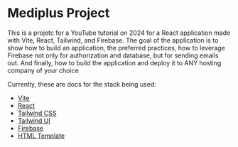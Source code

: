 # Mediplus Project

This is a projetc for a YouTube tutorial on 2024 for a React application made with Vite, React, Tailwind, and Firebase. The goal of the application is to show how to build an application, the preferred practices, how to leverage Firebase not only for authorization and database, but for sending emails out. And finally, how to build the application and deploy it to ANY hosting company of your choice

Currently, these are docs for the stack being used:

- [Vite](https://vitejs.dev/) 
- [React](https://react.dev/) 
- [Tailwind CSS](https://tailwindcss.com/) 
- [Tailwind UI](https://tailwindui.com/) 
- [Firebase](https://firebase.google.com/)
- [HTML Template](https://www.free-css.com/free-css-templates/page296/mediplus-lite)
